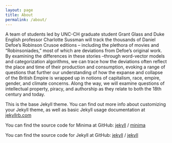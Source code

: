 ```yaml
---
layout: page
title: About
permalink: /about/
---
```

A team of students led by UNC-CH graduate student Grant Glass and Duke English professor Charlotte Sussman will track the thousands of Daniel Defoe’s Robinson Crusoe editions – including the plethora of movies and “Robinsoniades,” most of which are deviations from Defoe’s original work. By examining the differences in these stories –through word-vector models and categorization algorithms, we can trace how the deviations often reflect the place and time of their production and consumption, evoking a range of questions that further our understanding of how the expanse and collapse of the British Empire is wrapped up in notions of capitalism, race, empire, gender, and climate concerns. Along the way, we will examine questions of intellectual property, piracy, and authorship as they relate to both the 18th century and today.

This is the base Jekyll theme. You can find out more info about customizing your Jekyll theme, as well as basic Jekyll usage documentation at [jekyllrb.com](https://jekyllrb.com/)

You can find the source code for Minima at GitHub:
[jekyll][jekyll-organization] /
[minima](https://github.com/jekyll/minima)

You can find the source code for Jekyll at GitHub:
[jekyll][jekyll-organization] /
[jekyll](https://github.com/jekyll/jekyll)


[jekyll-organization]: https://github.com/jekyll
